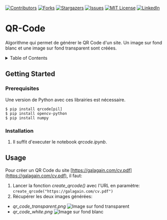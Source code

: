 [![Contributors][contributors-shield]][contributors-url]
[![Forks][forks-shield]][forks-url]
[![Stargazers][stars-shield]][stars-url]
[![Issues][issues-shield]][issues-url]
[![MIT License][license-shield]][license-url]
[![LinkedIn][linkedin-shield]][linkedin-url]


# QR-Code

Algorithme qui permet de générer le QR Code d'un site. Un image sur fond blanc et une image sur fond transparent sont créées.



<!-- TABLE OF CONTENTS -->
<details>
  <summary>Table of Contents</summary>
  <ol>
    <li><a href="#prerequisites">Prerequisites</a></li>
    <li><a href="#installation">Installation</a></li>
    
    <li><a href="#usage">Usage</a></li>
  </ol>
</details>



<!-- GETTING STARTED -->
## Getting Started

### Prerequisites
Une version de Python avec ces librairies est nécessaire.
```
$ pip install qrcode[pil]
$ pip install opencv-python
$ pip install numpy
```

### Installation
1. Il suffit d'executer le notebook *qrcode.ipynb*.



<!-- USAGE EXAMPLES -->
## Usage
Pour créer un QR Code du site [https://galagain.com/cv.pdf](https://galagain.com/cv.pdf), il faut:

1. Lancer la fonction *create_qrcode()* avec l'URL en paramètre:
```create_qrcode("https://galagain.com/cv.pdf")```
2. Récupérer les deux images générées:
- *qr_code_transparent.png*
![Image sur fond transparent][transparent-image]
- *qr_code_white.png*
![Image sur fond blanc][white-image]



<!-- MARKDOWN LINKS -->
[contributors-url]: https://github.com/importFourmi/QR-Code/graphs/contributors
[forks-url]: https://github.com/importFourmi/QR-Code/network/members
[stars-url]: https://github.com/importFourmi/QR-Code/stargazers
[issues-url]: https://github.com/importFourmi/QR-Code/issues
[license-url]: https://github.com/importFourmi/QR-Code/blob/master/LICENSE.txt
[linkedin-url]: https://www.linkedin.com/in/calvin-galagain/

[contributors-shield]: https://img.shields.io/github/contributors/importFourmi/QR-Code.svg?style=for-the-badge
[forks-shield]: https://img.shields.io/github/forks/importFourmi/QR-Code.svg?style=for-the-badge
[stars-shield]: https://img.shields.io/github/stars/importFourmi/QR-Code.svg?style=for-the-badge
[issues-shield]: https://img.shields.io/github/issues/importFourmi/QR-Code.svg?style=for-the-badge
[license-shield]: https://img.shields.io/github/license/importFourmi/QR-Code.svg?style=for-the-badge
[linkedin-shield]: https://img.shields.io/badge/-LinkedIn-black.svg?style=for-the-badge&logo=linkedin&colorB=555


<!-- MARKDOWN IMAGES -->
[white-image]: images/qr_code_white.png
[transparent-image]: images/qr_code_transparent.png
